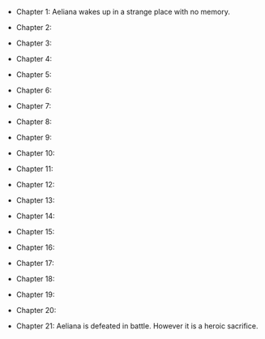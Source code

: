 

* Chapter 1: 
Aeliana wakes up in a strange place with no memory.

* Chapter 2:

* Chapter 3:

* Chapter 4:

* Chapter 5:

* Chapter 6:

* Chapter 7:

* Chapter 8:

* Chapter 9:

* Chapter 10:

* Chapter 11:

* Chapter 12:

* Chapter 13:

* Chapter 14:

* Chapter 15:

* Chapter 16:

* Chapter 17:

* Chapter 18:

* Chapter 19:

* Chapter 20:

* Chapter 21: 
Aeliana is defeated in battle. However it is a heroic sacrifice.